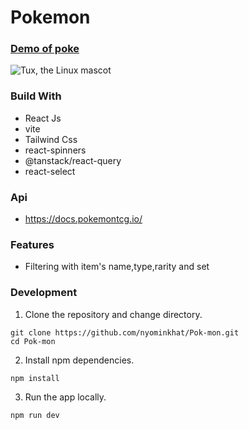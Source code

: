 # Pokemon


### [Demo of poke](https://pokemon-challenge-nmk.netlify.app/)

![Tux, the Linux mascot](https://res.cloudinary.com/nyominkhat/image/upload/v1680484113/FireShot_Capture_002_-_Vite_React_-_127.0.0.1_k7gqa0.png)

### Build With

- React Js
- vite
- Tailwind Css
- react-spinners
- @tanstack/react-query
- react-select

### Api

- https://docs.pokemontcg.io/

### Features

- Filtering with item's name,type,rarity and set

### Development

1. Clone the repository and change directory.
```
git clone https://github.com/nyominkhat/Pok-mon.git
cd Pok-mon 
```

2. Install npm dependencies.
```
npm install
```

3. Run the app locally.
```
npm run dev
```






